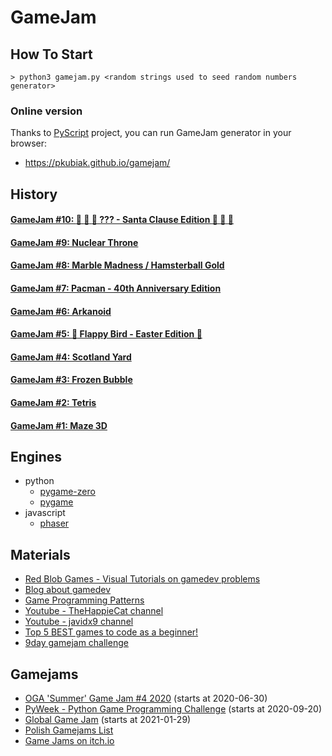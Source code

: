 # GameJam #

## How To Start ##
```
> python3 gamejam.py <random strings used to seed random numbers generator>
```

### Online version

Thanks to [PyScript](https://github.com/pyscript/pyscript) project, you can run GameJam generator in your browser:

- https://pkubiak.github.io/gamejam/

## History ##

#### [GameJam #10: :santa: :christmas_tree: :gift: ??? - Santa Clause Edition :santa: :christmas_tree: :gift:](???)

#### [GameJam #9: Nuclear Throne](09_20201025.md)

#### [GameJam #8: Marble Madness / Hamsterball Gold](08_20201004.md) ####

#### [GameJam #7: Pacman - 40th Anniversary Edition](07_20200614.md) ####

#### [GameJam #6: Arkanoid](06_20200503.md) ####

#### [GameJam #5: :hatching_chick: Flappy Bird - Easter Edition :hatching_chick:](05_20200413.md) ####

#### [GameJam #4: Scotland Yard](04_20200328.md) ####

#### [GameJam #3: Frozen Bubble](03_20200321.md) ####

#### [GameJam #2: Tetris](02_20200314.md) ####

#### [GameJam #1: Maze 3D](01_20200201.md) ####

## Engines ##
- python
  - [pygame-zero](https://pygame-zero.readthedocs.io/en/stable/)
  - [pygame](https://www.pygame.org/)
- javascript
  - [phaser](https://phaser.io/)

## Materials ##
- [Red Blob Games - Visual Tutorials on gamedev problems](https://www.redblobgames.com/)
- [Blog about gamedev](https://github.com/a327ex/blog)
- [Game Programming Patterns](http://gameprogrammingpatterns.com/)
- [Youtube - TheHappieCat channel](https://www.youtube.com/user/TheHappieCat/)
- [Youtube - javidx9 channel](https://www.youtube.com/channel/UC-yuWVUplUJZvieEligKBkA/)
- [Top 5 BEST games to code as a beginner!](https://codeheir.com/2019/08/17/top-5-best-games-to-code-as-a-beginner/)
- [9day gamejam challenge](https://en.wikipedia.org/wiki/Template:1970s_Atari_arcade_games)

## Gamejams ##
- [OGA 'Summer' Game Jam #4 2020](https://itch.io/jam/oga-summer-game-jam-4-2020) (starts at 2020-06-30)
- [PyWeek - Python Game Programming Challenge](https://pyweek.org/) (starts at 2020-09-20)
- [Global Game Jam](https://globalgamejam.org/) (starts at 2021-01-29)
- [Polish Gamejams List](https://polskigamedev.pl/wydarzenia/)
- [Game Jams on itch.io](https://itch.io/jams)
